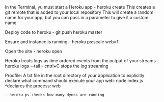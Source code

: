 In the Terminal, yu must start a Heroku app
    - heroku create
        This creates a git remote that is added to your local repository
    This will create a random name for your app, but you can pass in a parameter to give it a custom name

Deploy code to heroku
    - git push heroku master

Ensure and instance is running
    - heroku ps:scale web=1

Open the site 
    - heroku open

Heroku treats logs as time ordered events from the output of your streams
    - heroku logs --tail
    - cntrl+C stops the log streaming

Procfile:  A txt file in the root directory of your application to explicitly declare what command should execute your app
    web: node index.js
      ^declares the process: web

    - heroku ps checks how many dynos are running

